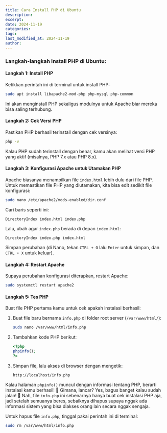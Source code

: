 ```yaml
---
title: Cara Install PHP di Ubuntu
description:
excerpt:
date: 2024-11-19
categories:
tags:
last_modified_at: 2024-11-19
author:
---
```

### Langkah-langkah Install PHP di Ubuntu:

#### Langkah 1: Install PHP
Ketikkan perintah ini di terminal untuk install PHP:
```bash
sudo apt install libapache2-mod-php php-mysql php-common
```
Ini akan menginstall PHP sekaligus modulnya untuk Apache biar mereka bisa saling terhubung.

#### Langkah 2: Cek Versi PHP
Pastikan PHP berhasil terinstall dengan cek versinya:
```bash
php -v
```
Kalau PHP sudah terinstall dengan benar, kamu akan melihat versi PHP yang aktif (misalnya, PHP 7.x atau PHP 8.x).

#### Langkah 3: Konfigurasi Apache untuk Utamakan PHP
Apache biasanya menampilkan file `index.html` lebih dulu dari file PHP. Untuk memastikan file PHP yang diutamakan, kita bisa edit sedikit file konfigurasi:
```bash
sudo nano /etc/apache2/mods-enabled/dir.conf
```

Cari baris seperti ini:
```
DirectoryIndex index.html index.php
```
Lalu, ubah agar `index.php` berada di depan `index.html`:
```
DirectoryIndex index.php index.html
```

Simpan perubahan (di Nano, tekan `CTRL + O` lalu `Enter` untuk simpan, dan `CTRL + X` untuk keluar).

#### Langkah 4: Restart Apache
Supaya perubahan konfigurasi diterapkan, restart Apache:
```bash
sudo systemctl restart apache2
```

#### Langkah 5: Tes PHP
Buat file PHP pertama kamu untuk cek apakah instalasi berhasil:
1. Buat file baru bernama `info.php` di folder root server (`/var/www/html/`):
   ```bash
   sudo nano /var/www/html/info.php
   ```
2. Tambahkan kode PHP berikut:
   ```php
   <?php
   phpinfo();
   ?>
   ```
3. Simpan file, lalu akses di browser dengan mengetik:
   ```
   http://localhost/info.php
   ```
Kalau halaman `phpinfo()` muncul dengan informasi tentang PHP, berarti instalasi kamu berhasil! 🎉 
Gimana, lancar?
Yes, bagus banget kalau sudah jalan! 🎉 Nah, file `info.php` ini sebenarnya hanya buat cek instalasi PHP aja, jadi setelah semuanya beres, sebaiknya dihapus supaya nggak ada informasi sistem yang bisa diakses orang lain secara nggak sengaja. 

Untuk hapus file `info.php`, tinggal pakai perintah ini di terminal:
```bash
sudo rm /var/www/html/info.php
```